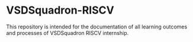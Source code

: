 # VSDSquadron-RISCV
This repository is intended for the documentation of all learning outcomes and processes of VSDSquadron RISCV internship.
